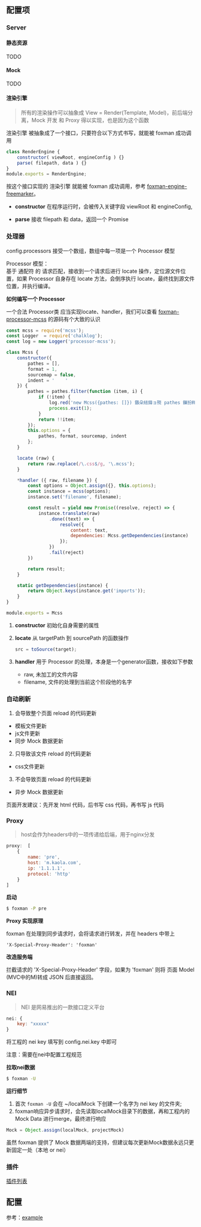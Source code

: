 ## 配置项

### Server

#### 静态资源

TODO

#### Mock

TODO

#### 渲染引擎

> 所有的渲染操作可以抽象成 View = Render(Template, Model)，前后端分离，Mock 开发 和 Proxy 得以实现，也是因为这个函数

渲染引擎 被抽象成了一个接口，只要符合以下方式书写，就能被 foxman 成功调用

```js
class RenderEngine {
    constructor( viewRoot, engineConfig ) {}
    parse( filepath, data ) {}
}
module.exports = RenderEngine;
```

按这个接口实现的 渲染引擎 就能被 foxman 成功调用，参考 [foxman-engine-freemarker](https://github.com/kaola-fed/foxman/tree/master/packages/foxman-engine-freemarker)。

* **constructor** 在程序运行时，会被传入关键字段 viewRoot 和 engineConfig,

* **parse** 接收 filepath 和 data，返回一个 Promise

### 处理器

config.processors 接受一个数组，数组中每一项是一个 Processor 模型

Processor 模型：  
基于 通配符 的 请求匹配，接收到一个请求后进行 locate 操作，定位源文件位置，如果 Processor 自身存在 locate 方法，会倒序执行 locate，最终找到源文件位置，并执行编译。

**如何编写一个 Processor**

一个合法 Processor类 应当实现locate、handler，我们可以查看 [foxman-processor-mcss](https://unpkg.com/foxman-processor-mcss@1.0.0-2/index.js) 的源码有个大致的认识

```javascript
const mcss = require('mcss');
const Logger  = require('chalklog');
const log = new Logger('processor-mcss');

class Mcss {
    constructor({
        pathes = [],
        format = 1,
        sourcemap = false,
        indent = '    '
    }) {
        pathes = pathes.filter(function (item, i) {
            if (!item) {
                log.red('new Mcss({pathes: []}) 鏃朵紶鍏ョ殑 pathes 鏁扮粍涓 ' + i + ' 椤逛负绌猴紝璇锋鏌�');
                process.exit(1);
            }
            return !!item;
        });
        this.options = {
            pathes, format, sourcemap, indent
        };
    }

    locate (raw) {
        return raw.replace(/\.css$/g, '\.mcss');
    }

    *handler ({ raw, filename }) {
        const options = Object.assign({}, this.options);
        const instance = mcss(options);
        instance.set('filename', filename);

        const result = yield new Promise((resolve, reject) => {
            instance.translate(raw)
                .done((text) => {
                    resolve({
                        content: text,
                        dependencies: Mcss.getDependencies(instance)
                    });
                })
                .fail(reject)
        })

        return result;
    }

    static getDependencies(instance) {
        return Object.keys(instance.get('imports'));
    }
}

module.exports = Mcss
```

1. **constructor**  初始化自身需要的属性

2. **locate** 从 targetPath 到 sourcePath 的函数操作

    ```javascript
    src = toSource(target);
    ```

3. **handler** 用于 Processor 的处理，本身是一个generator函数，接收如下参数

    * raw, 未加工的文件内容
    * filename, 文件的处理到当前这个阶段他的名字

### 自动刷新

1. 会导致整个页面 reload 的代码更新

 - 模板文件更新
 - js文件更新
 - 同步 Mock 数据更新

2. 只导致该文件 reload 的代码更新

 - css文件更新

3. 不会导致页面 reload 的代码更新

 - 异步 Mock 数据更新


<p class="tip">
页面开发建议：先开发 html 代码，后书写 css 代码，再书写 js 代码
</p>

### Proxy

> host会作为headers中的一项传递给后端，用于nginx分发

```js
proxy:  [
	{
		name: 'pre',
		host: 'm.kaola.com',
		ip: '1.1.1.1',
		protocol: 'http'
	}
]
```

**启动**

```bash
$ foxman -P pre
```

**Proxy 实现原理**

foxman 在处理到同步请求时，会将请求进行转发，并在 headers 中带上

```
'X-Special-Proxy-Header': 'foxman'
```

**改造服务端**

拦截请求的 'X-Special-Proxy-Header' 字段，如果为 'foxman' 则将 页面 Model (MVC中的M)转成 JSON 后直接返回。

### NEI

> NEI 是网易推出的一款接口定义平台

```javascript
nei: {
    key: "xxxxx"
}
```
将工程的 nei key 填写到 config.nei.key 中即可

<p class="warning">
注意：需要在nei中配置工程规范
</p>

**拉取nei数据**
```bash
$ foxman -U
```

**运行细节**

1. 首次 `foxman -U` 会在 ~/localMock 下创建一个名字为 nei key 的文件夹;
2. foxman响应异步请求时，会先读取localMock目录下的数据，再和工程内的 Mock Data 进行merge，最终进行响应

```javascript
Mock = Object.assign(localMock, projectMock)
```

<p class="tip">
虽然 foxman 提供了 Mock 数据两端的支持，但建议每次更新Mock数据永远只更新固定一处（本地 or nei）
</p>

### 插件

[插件列表](/plugins)

## 配置

参考：[example](https://github.com/kaola-fed/foxman/tree/master/example)
